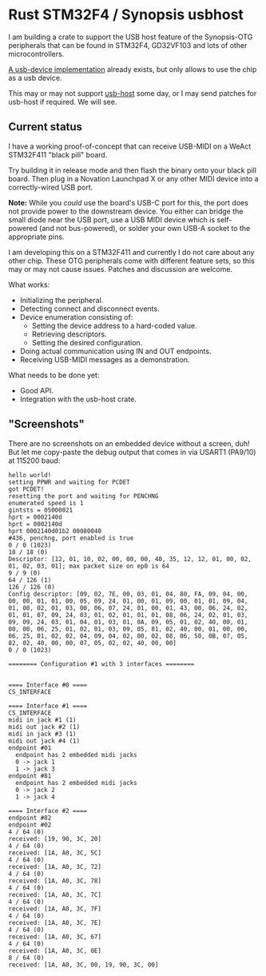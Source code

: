 # Rust STM32F4 / Synopsis usbhost

I am building a crate to support the USB host feature of the Synopsis-OTG peripherals
that can be found in STM32F4, GD32VF103 and lots of other microcontrollers.

[A usb-device implementation](https://crates.io/crates/synopsys-usb-otg) already exists,
but only allows to use the chip as a usb device.

This may or may not support [usb-host](https://crates.io/crates/usb-host) some day,
or I may send patches for usb-host if required. We will see.

## Current status

I have a working proof-of-concept that can receive USB-MIDI on a WeAct STM32F411 "black
pill" board.

Try building it in release mode and then flash the binary onto your black pill board. Then
plug in a Novation Launchpad X or any other MIDI device into a correctly-wired USB port.

**Note:** While you *could* use the board's USB-C port for this, the port does not provide
power to the downstream device. You either can bridge the small diode near the USB port,
use a USB MIDI device which is self-powered (and not bus-powered), or solder your own USB-A
socket to the appropriate pins.

I am developing this on a STM32F411 and currently I do not care
about any other chip. These OTG peripherals come with different feature sets, so this
may or may not cause issues. Patches and discussion are welcome.

What works:

  - Initializing the peripheral.
  - Detecting connect and disconnect events.
  - Device enumeration consisting of:
    - Setting the device address to a hard-coded value.
    - Retrieving descriptors.
    - Setting the desired configuration.
  - Doing actual communication using IN and OUT endpoints.
  - Receiving USB-MIDI messages as a demonstration.

What needs to be done yet:

  - Good API.
  - Integration with the usb-host crate.

## "Screenshots"

There are no screenshots on an embedded device without a screen, duh! But let me copy-paste
the debug output that comes in via USART1 (PA9/10) at 115200 baud:

```
hello world!
setting PPWR and waiting for PCDET
got PCDET!
resetting the port and waiting for PENCHNG
enumerated speed is 1
gintsts = 05000021
hprt = 0002140d
hprt = 0002140d
hprt 0002140d01b2 00080040
#436, penchng, port enabled is true
0 / 0 (1023)
18 / 18 (0)
Descriptor: [12, 01, 10, 02, 00, 00, 00, 40, 35, 12, 12, 01, 00, 02, 01, 02, 03, 01]; max packet size on ep0 is 64
9 / 9 (0)
64 / 126 (1)
126 / 126 (0)
Config descriptor: [09, 02, 7E, 00, 03, 01, 04, 80, FA, 09, 04, 00, 00, 00, 01, 01, 00, 05, 09, 24, 01, 00, 01, 09, 00, 01, 01, 09, 04, 01, 00, 02, 01, 03, 00, 06, 07, 24, 01, 00, 01, 43, 00, 06, 24, 02, 01, 01, 07, 09, 24, 03, 01, 02, 01, 01, 01, 08, 06, 24, 02, 01, 03, 09, 09, 24, 03, 01, 04, 01, 03, 01, 0A, 09, 05, 01, 02, 40, 00, 01, 00, 00, 06, 25, 01, 02, 01, 03, 09, 05, 81, 02, 40, 00, 01, 00, 00, 06, 25, 01, 02, 02, 04, 09, 04, 02, 00, 02, 08, 06, 50, 0B, 07, 05, 82, 02, 40, 00, 00, 07, 05, 02, 02, 40, 00, 00]
0 / 0 (1023)

======== Configuration #1 with 3 interfaces ========


==== Interface #0 ====
CS_INTERFACE

==== Interface #1 ====
CS_INTERFACE
midi in jack #1 (1)
midi out jack #2 (1)
midi in jack #3 (1)
midi out jack #4 (1)
endpoint #01
  endpoint has 2 embedded midi jacks
  0 -> jack 1
  1 -> jack 3
endpoint #81
  endpoint has 2 embedded midi jacks
  0 -> jack 2
  1 -> jack 4

==== Interface #2 ====
endpoint #82
endpoint #02
4 / 64 (0)
received: [19, 90, 3C, 20]
4 / 64 (0)
received: [1A, A0, 3C, 5C]
4 / 64 (0)
received: [1A, A0, 3C, 72]
4 / 64 (0)
received: [1A, A0, 3C, 78]
4 / 64 (0)
received: [1A, A0, 3C, 7C]
4 / 64 (0)
received: [1A, A0, 3C, 7F]
4 / 64 (0)
received: [1A, A0, 3C, 7E]
4 / 64 (0)
received: [1A, A0, 3C, 67]
4 / 64 (0)
received: [1A, A0, 3C, 0E]
8 / 64 (0)
received: [1A, A0, 3C, 00, 19, 90, 3C, 00]
```
